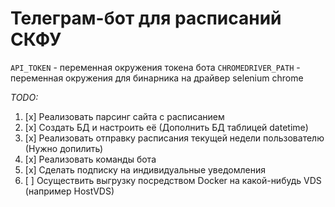 # Телеграм-бот для расписаний СКФУ

`API_TOKEN` - переменная окружения токена бота
`CHROMEDRIVER_PATH` - переменная окружения для бинарника на драйвер selenium chrome

_TODO:_
1. [x] Реализовать парсинг сайта с расписанием
2. [x] Создать БД и настроить её (Дополнить БД таблицей datetime)
3. [x] Реализовать отправку расписания текущей недели пользователю (Нужно допилить)
4. [x] Реализовать команды бота
5. [x] Сделать подписку на индивидуальные уведомления
6. [ ] Осуществить выгрузку посредством Docker на какой-нибудь VDS (например HostVDS)
